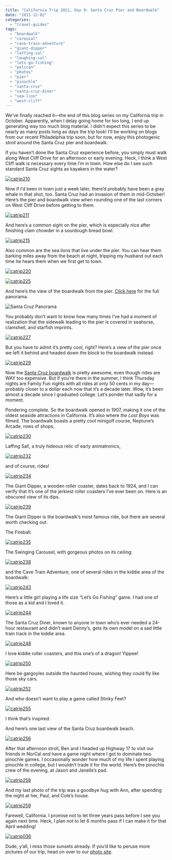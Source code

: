 ```yaml
---
title: "California Trip 2011, Day 9: Santa Cruz Pier and Boardwalk"
date: "2011-12-02"
categories: 
  - "travel-guides"
tags: 
  - "boardwalk"
  - "carousal"
  - "cave-train-adventure"
  - "giant-dipper"
  - "laffing-sal"
  - "laughing-sal"
  - "lets-go-fishing"
  - "pelican"
  - "photos"
  - "pier"
  - "pinochle"
  - "santa-cruz"
  - "santa-cruz-diner"
  - "sea-lion"
  - "west-cliff"
---
```


We’ve finally reached it—the end of this blog series on my California trip in October. Apparently, when I delay going home for too long, I end up generating way too much blog material. I didn’t expect this series to be nearly as many posts long as days the trip took! I’ll be working on blogs from our recent Philadelphia trip soon, but for now, enjoy this photogenic stroll around the Santa Cruz pier and boardwalk.

If you haven’t done the Santa Cruz experience before, you simply must walk along West Cliff Drive for an afternoon or early evening. Heck, I think a West Cliff walk is necessary every time I’m in town. How else do I see such standard Santa Cruz sights as kayakers in the water?

[![](http://www.rebeccagomezfarrell.com/wp-content/uploads/2011/12/catrip210.jpg "catrip210")](http://www.rebeccagomezfarrell.com/wp-content/uploads/2011/12/catrip210.jpg)

Now if I’d been in town just a week later, there’d probably have been a gray whale in that shot, too. Santa Cruz had an invasion of them in mid-October! Here’s the pier and boardwalk view when rounding one of the last corners on West Cliff Drive before getting to them.

[![](http://www.rebeccagomezfarrell.com/wp-content/uploads/2011/12/catrip211.jpg "catrip211")](http://www.rebeccagomezfarrell.com/wp-content/uploads/2011/12/catrip211.jpg)

And here’s a common sight on the pier, which is especially nice after finishing clam chowder in a sourdough bread bowl.

[![](http://www.rebeccagomezfarrell.com/wp-content/uploads/2011/12/catrip215.jpg "catrip215")](http://www.rebeccagomezfarrell.com/wp-content/uploads/2011/12/catrip215.jpg)

Also common are the sea lions that live under the pier. You can hear them barking miles away from the beach at night, tripping my husband out each time he hears them when we first get to town.

[![](http://www.rebeccagomezfarrell.com/wp-content/uploads/2011/12/catrip220.jpg "catrip220")](http://www.rebeccagomezfarrell.com/wp-content/uploads/2011/12/catrip220.jpg)

[![](http://www.rebeccagomezfarrell.com/wp-content/uploads/2011/12/catrip225.jpg "catrip225")](http://www.rebeccagomezfarrell.com/wp-content/uploads/2011/12/catrip225.jpg)

And here’s the view of the boardwalk from the pier. [Click here](http://www.blastanova.com/photoalbum/Adventures/CA%20Trip%202011/catrip223.jpg) for the full panorama.

![](http://www.blastanova.com/photoalbum/Adventures/CA%20Trip%202011/catrip223.jpg "Santa Cruz Panorama")

You probably don’t want to know how many times I’ve had a moment of realization that the sidewalk leading to the pier is covered in seahorse, clamshell, and starfish imprints.

[![](http://www.rebeccagomezfarrell.com/wp-content/uploads/2011/12/catrip227.jpg "catrip227")](http://www.rebeccagomezfarrell.com/wp-content/uploads/2011/12/catrip227.jpg)

But you have to admit it’s pretty cool, right? Here’s a view of the pier once we left it behind and headed down the block to the boardwalk instead.

[![](http://www.rebeccagomezfarrell.com/wp-content/uploads/2011/12/catrip229.jpg "catrip229")](http://www.rebeccagomezfarrell.com/wp-content/uploads/2011/12/catrip229.jpg)

Now the [Santa Cruz boardwalk](http://www.beachboardwalk.com/) is pretty awesome, even though rides are WAY too expensive. But if you’re there in the summer, I think Thursday nights are Family Fun nights with all rides at only 50 cents in my day—probably closer to a dollar each now that it’s a decade later. Wow, it’s been almost a decade since I graduated college. Let’s ponder that sadly for a moment.

Pondering complete. So the boardwalk opened in 1907, making it one of the oldest seaside attractions in California. It’s also where _the Lost Boys_ was filmed. The boardwalk boasts a pretty cool minigolf course, Neptune’s Arcade, rows of shops,

[![](http://www.rebeccagomezfarrell.com/wp-content/uploads/2011/12/catrip230.jpg "catrip230")](http://www.rebeccagomezfarrell.com/wp-content/uploads/2011/12/catrip230.jpg)

Laffing Sal!, a truly hideous relic of early animatronics,

[![](http://www.rebeccagomezfarrell.com/wp-content/uploads/2011/12/catrip232.jpg "catrip232")](http://www.rebeccagomezfarrell.com/wp-content/uploads/2011/12/catrip232.jpg)

and of course, rides!

[![](http://www.rebeccagomezfarrell.com/wp-content/uploads/2011/12/catrip234.jpg "catrip234")](http://www.rebeccagomezfarrell.com/wp-content/uploads/2011/12/catrip234.jpg)

The Giant Dipper, a wooden roller coaster, dates back to 1924, and I can verify that it’s one of the jerkiest roller coasters I’ve ever been on. Here is an obscured view of its dips.

[![](http://www.rebeccagomezfarrell.com/wp-content/uploads/2011/12/catrip239.jpg "catrip239")](http://www.rebeccagomezfarrell.com/wp-content/uploads/2011/12/catrip239.jpg)

The Giant Dipper is the boardwalk’s most famous ride, but there are several worth checking out.

The Fireball:

[![](http://www.rebeccagomezfarrell.com/wp-content/uploads/2011/12/catrip235.jpg "catrip235")](http://www.rebeccagomezfarrell.com/wp-content/uploads/2011/12/catrip235.jpg)

The Swinging Carousel, with gorgeous photos on its ceiling:

[![](http://www.rebeccagomezfarrell.com/wp-content/uploads/2011/12/catrip238.jpg "catrip238")](http://www.rebeccagomezfarrell.com/wp-content/uploads/2011/12/catrip238.jpg)

and the Cave Train Adventure, one of several rides in the kiddie area of the boardwalk:

[![](http://www.rebeccagomezfarrell.com/wp-content/uploads/2011/12/catrip243.jpg "catrip243")](http://www.rebeccagomezfarrell.com/wp-content/uploads/2011/12/catrip243.jpg)

Here’s a little girl playing a life size “Let’s Go Fishing” game. I had one of those as a kid and I loved it.

[![](http://www.rebeccagomezfarrell.com/wp-content/uploads/2011/12/catrip244.jpg "catrip244")](http://www.rebeccagomezfarrell.com/wp-content/uploads/2011/12/catrip244.jpg)

The Santa Cruz Diner, known to anyone in town who’s ever needed a 24-hour restaurant and didn’t want Denny’s, gets its own model on a sad little train track in the kiddie area.

[![](http://www.rebeccagomezfarrell.com/wp-content/uploads/2011/12/catrip248.jpg "catrip248")](http://www.rebeccagomezfarrell.com/wp-content/uploads/2011/12/catrip248.jpg)

I love kiddie roller coasters, and this one’s of a dragon! Yippee!

[![](http://www.rebeccagomezfarrell.com/wp-content/uploads/2011/12/catrip250.jpg "catrip250")](http://www.rebeccagomezfarrell.com/wp-content/uploads/2011/12/catrip250.jpg)

Here be gargoyles outside the haunted house, wishing they could fly like those sky cars.

[![](http://www.rebeccagomezfarrell.com/wp-content/uploads/2011/12/catrip252.jpg "catrip252")](http://www.rebeccagomezfarrell.com/wp-content/uploads/2011/12/catrip252.jpg)

And who doesn’t want to play a game called Stinky Feet?

[![](http://www.rebeccagomezfarrell.com/wp-content/uploads/2011/12/catrip255.jpg "catrip255")](http://www.rebeccagomezfarrell.com/wp-content/uploads/2011/12/catrip255.jpg)

I think that’s inspired.

And here’s one last view of the Santa Cruz boardwalk beach.

[![](http://www.rebeccagomezfarrell.com/wp-content/uploads/2011/12/catrip256.jpg "catrip256")](http://www.rebeccagomezfarrell.com/wp-content/uploads/2011/12/catrip256.jpg)

After that afternoon stroll, Ben and I headed up Highway 17 to visit our friends in NorCal and have a game night where I got to dominate two pinochle games. I occasionally wonder how much of my life I spent playing pinochle in college, but I wouldn’t trade it for the world. Here’s the pinochle crew of the evening, at Jason and Janelle’s pad.

[![](http://www.rebeccagomezfarrell.com/wp-content/uploads/2011/12/catrip258.jpg "catrip258")](http://www.rebeccagomezfarrell.com/wp-content/uploads/2011/12/catrip258.jpg)

And my last photo of the trip was a goodbye hug with Ann, after spending the night at her, Paul, and Cole’s house.

[![](http://www.rebeccagomezfarrell.com/wp-content/uploads/2011/12/catrip259.jpg "catrip259")](http://www.rebeccagomezfarrell.com/wp-content/uploads/2011/12/catrip259.jpg)

Farewell, California. I promise not to let three years pass before I see you again next time. Heck, I plan not to let 6 months pass if I can make it for that April wedding!

[![](http://www.rebeccagomezfarrell.com/wp-content/uploads/2011/12/catrip036.jpg "catrip036")](http://www.rebeccagomezfarrell.com/wp-content/uploads/2011/12/catrip036.jpg)

Dude, y’all, I miss those sunsets already. If you’d like to peruse more pictures of our trip, head on over to our [photo site](http://www.blastanova.com/photoalbum/index.html?path=Adventures/CA%20Trip%202011).
